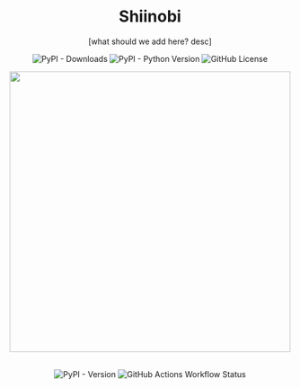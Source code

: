 <div align="center">
  
<h1>Shiinobi</h1>
<p>[what should we add here? desc]</p>

![PyPI - Downloads](https://img.shields.io/pypi/dm/Shiinobi?style=for-the-badge&color=%23B8B8C4)
![PyPI - Python Version](https://img.shields.io/pypi/pyversions/Shiinobi?style=for-the-badge&color=%23B8B8C4)
![GitHub License](https://img.shields.io/github/license/baseplate-admin/Shiinobi?style=for-the-badge&color=%23B8B8C4)

<img src="https://github.com/user-attachments/assets/3af4e30b-901c-46d7-b7de-077b14204392" style="width: 500px; height: auto;">

<br>
<br>

![PyPI - Version](https://img.shields.io/pypi/v/Shiinobi?style=for-the-badge&color=%23B8B8C4)
![GitHub Actions Workflow Status](https://img.shields.io/github/actions/workflow/status/baseplate-admin/Shiinobi/CI.yaml?style=for-the-badge&color=%23B8B8C4)

</div>
